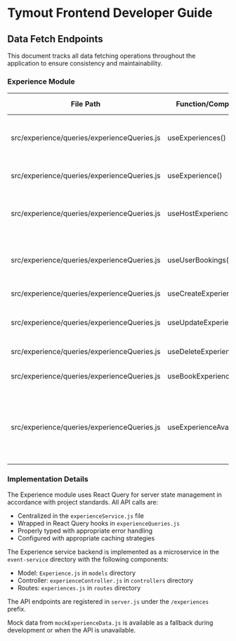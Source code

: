# Tymout Frontend Developer Guide

## Data Fetch Endpoints

This document tracks all data fetching operations throughout the application to ensure consistency and maintainability.

### Experience Module

| File Path | Function/Component | HTTP Method | Endpoint | Description |
|-----------|-------------------|------------|----------|-------------|
| src/experience/queries/experienceQueries.js | useExperiences() | GET | /experiences | Fetch all experiences with optional filters |
| src/experience/queries/experienceQueries.js | useExperience() | GET | /experiences/{id} | Get single experience details by ID |
| src/experience/queries/experienceQueries.js | useHostExperiences() | GET | /experiences/host/{hostId} | Get all experiences created by a specific host |
| src/experience/queries/experienceQueries.js | useUserBookings() | GET | /experiences/user/{userId}/bookings | Get all bookings made by a specific user |
| src/experience/queries/experienceQueries.js | useCreateExperience() | POST | /experiences | Create new experience |
| src/experience/queries/experienceQueries.js | useUpdateExperience() | PUT | /experiences/{id} | Update existing experience details |
| src/experience/queries/experienceQueries.js | useDeleteExperience() | DELETE | /experiences/{id} | Delete an experience |
| src/experience/queries/experienceQueries.js | useBookExperience() | POST | /experiences/{experienceId}/tables | Book a table in an experience |
| src/experience/queries/experienceQueries.js | useExperienceAvailability() | GET | /experiences/{experienceId}/tables | Get available tables for an experience on a specific date |

### Implementation Details

The Experience module uses React Query for server state management in accordance with project standards. All API calls are:

- Centralized in the `experienceService.js` file
- Wrapped in React Query hooks in `experienceQueries.js`
- Properly typed with appropriate error handling
- Configured with appropriate caching strategies

The Experience service backend is implemented as a microservice in the `event-service` directory with the following components:

- Model: `Experience.js` in `models` directory
- Controller: `experienceController.js` in `controllers` directory
- Routes: `experiences.js` in `routes` directory

The API endpoints are registered in `server.js` under the `/experiences` prefix.

Mock data from `mockExperienceData.js` is available as a fallback during development or when the API is unavailable.
